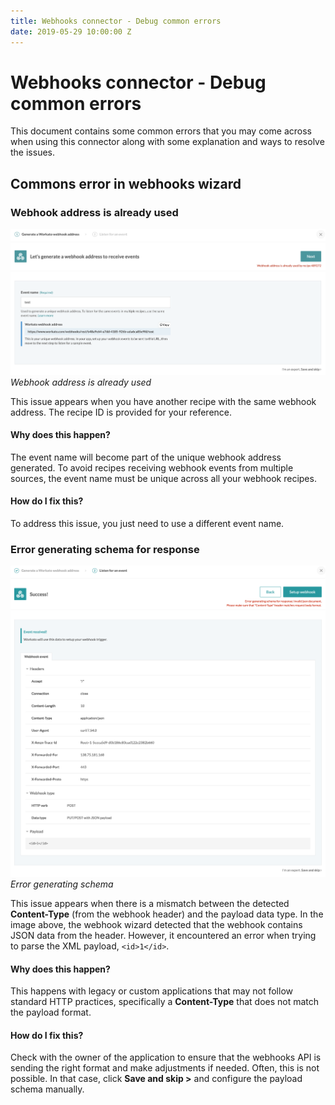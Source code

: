 ```yaml
---
title: Webhooks connector - Debug common errors
date: 2019-05-29 10:00:00 Z
---
```


# Webhooks connector - Debug common errors

This document contains some common errors that you may come across when using this connector along with some explanation and ways to resolve the issues.

## Commons error in webhooks wizard

### Webhook address is already used

![Webhook address is already used](/assets/images/webhooks/webhook-address-already-used.png)
*Webhook address is already used*

This issue appears when you have another recipe with the same webhook address. The recipe ID is provided for your reference.

#### Why does this happen?

The event name will become part of the unique webhook address generated. To avoid recipes receiving webhook events from multiple sources, the event name must be unique across all your webhook recipes.

#### How do I fix this?

To address this issue, you just need to use a different event name.

### Error generating schema for response

![Error generating schema](/assets/images/webhooks/error-generating-schema.png)
*Error generating schema*

This issue appears when there is a mismatch between the detected **Content-Type** (from the webhook header) and the payload data type. In the image above, the webhook wizard detected that the webhook contains JSON data from the header. However, it encountered an error when trying to parse the XML payload, `<id>1</id>`.

#### Why does this happen?

This happens with legacy or custom applications that may not follow standard HTTP practices, specifically a **Content-Type** that does not match the payload format.

#### How do I fix this?

Check with the owner of the application to ensure that the webhooks API is sending the right format and make adjustments if needed. Often, this is not possible. In that case, click **Save and skip >** and configure the payload schema manually.
